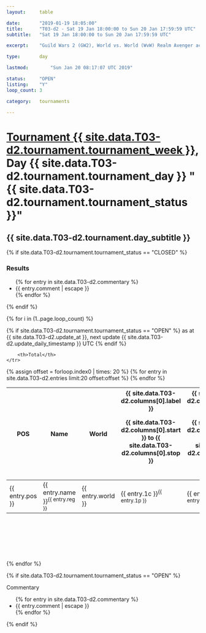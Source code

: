 ```yaml
---
layout: 	table

date: 		"2019-01-19 18:05:00"
title: 		"T03-d2 - Sat 19 Jan 18:00:00 to Sun 20 Jan 17:59:59 UTC"
subtitle: 	"Sat 19 Jan 18:00:00 to Sun 20 Jan 17:59:59 UTC"

excerpt:    "Guild Wars 2 (GW2), World vs. World (WvW) Realm Avenger achivement Tournament. \"Every Kill Counts\""

type:       day

lastmod: 		"Sun Jan 20 08:17:07 UTC 2019"

status:     "OPEN"
listing:    "Y"
loop_count: 3

category: 	tournaments

---
```

<div class="table_header">
    <h1><a href="{{ site.data.T03-d2.tournament.week_url }}">Tournament {{ site.data.T03-d2.tournament.tournament_week }}</a>, Day {{ site.data.T03-d2.tournament.tournament_day }} "{{ site.data.T03-d2.tournament.tournament_status }}"</h1>
    <h2>{{ site.data.T03-d2.tournament.day_subtitle }}</h2> 
</div>

{% if site.data.T03-d2.tournament.tournament_status == "CLOSED" %} 
<div class="commentary">
  <h3>Results</h3>
  <ul>
    {% for entry in site.data.T03-d2.commentary %}
    <li class="commentary_list">{{ entry.comment | escape }}</li>
    {% endfor %}
  </ul>
</div>
{% endif %}


{% for i in (1..page.loop_count) %}

{% if site.data.T03-d2.tournament.tournament_status == "OPEN" %} 
<span class="table_nextupdate">as at {{ site.data.T03-d2.update_at }}, next update {{ site.data.T03-d2.update_daily_timestamp }} UTC</span> 
{% endif %}

<table class="day_table">
  <colgroup>
    <col style="width:18px">
    <col style="width:55px">
    <col style="width:55px">
    <col style="width:12px">
    <col style="width:12px">
    <col style="width:12px">
    <col style="width:12px">
    <col style="width:12px">
    <col style="width:12px">
    <col style="width:12px">
    <col style="width:12px">
    <col style="width:12px">
    <col style="width:12px">
    <col style="width:12px">
    <col style="width:12px">
    <col style="width:12px">
    <col style="width:12px">
    <col style="width:12px">
    <col style="width:12px">
    <col style="width:12px">
    <col style="width:12px">
    <col style="width:12px">
    <col style="width:12px">
    <col style="width:12px">
    <col style="width:12px">
    <col style="width:12px">
    <col style="width:12px">
    <col style="width:18px">
  </colgroup>  
  <thead>
    <tr>
        <th>POS</th>
        <th class="AlignLeft">Name</th>
        <th class="AlignLeft">World</th>

<th><div class="label">{{ site.data.T03-d2.columns[0].label }}<p class="onhover">{{ site.data.T03-d2.columns[0].start }} to {{ site.data.T03-d2.columns[0].stop }}</p></div>​</th>
<th><div class="label">{{ site.data.T03-d2.columns[1].label }}<p class="onhover">{{ site.data.T03-d2.columns[1].start }} to {{ site.data.T03-d2.columns[1].stop }}</p></div>​</th>
<th><div class="label">{{ site.data.T03-d2.columns[2].label }}<p class="onhover">{{ site.data.T03-d2.columns[2].start }} to {{ site.data.T03-d2.columns[2].stop }}</p></div>​</th>
<th><div class="label">{{ site.data.T03-d2.columns[3].label }}<p class="onhover">{{ site.data.T03-d2.columns[3].start }} to {{ site.data.T03-d2.columns[3].stop }}</p></div>​</th>
<th><div class="label">{{ site.data.T03-d2.columns[4].label }}<p class="onhover">{{ site.data.T03-d2.columns[4].start }} to {{ site.data.T03-d2.columns[4].stop }}</p></div>​</th>
<th><div class="label">{{ site.data.T03-d2.columns[5].label }}<p class="onhover">{{ site.data.T03-d2.columns[5].start }} to {{ site.data.T03-d2.columns[5].stop }}</p></div>​</th>
<th><div class="label">{{ site.data.T03-d2.columns[6].label }}<p class="onhover">{{ site.data.T03-d2.columns[6].start }} to {{ site.data.T03-d2.columns[6].stop }}</p></div>​</th>
<th><div class="label">{{ site.data.T03-d2.columns[7].label }}<p class="onhover">{{ site.data.T03-d2.columns[7].start }} to {{ site.data.T03-d2.columns[7].stop }}</p></div>​</th>
<th><div class="label">{{ site.data.T03-d2.columns[8].label }}<p class="onhover">{{ site.data.T03-d2.columns[8].start }} to {{ site.data.T03-d2.columns[8].stop }}</p></div>​</th>
<th><div class="label">{{ site.data.T03-d2.columns[9].label }}<p class="onhover">{{ site.data.T03-d2.columns[9].start }} to {{ site.data.T03-d2.columns[9].stop }}</p></div>​</th>
<th><div class="label">{{ site.data.T03-d2.columns[10].label }}<p class="onhover">{{ site.data.T03-d2.columns[10].start }} to {{ site.data.T03-d2.columns[10].stop }}</p></div>​</th>

<th><div class="label">{{ site.data.T03-d2.columns[11].label }}<p class="onhover">{{ site.data.T03-d2.columns[11].start }} to {{ site.data.T03-d2.columns[11].stop }}</p></div>​</th>
<th><div class="label">{{ site.data.T03-d2.columns[12].label }}<p class="onhover">{{ site.data.T03-d2.columns[12].start }} to {{ site.data.T03-d2.columns[12].stop }}</p></div>​</th>
<th><div class="label">{{ site.data.T03-d2.columns[13].label }}<p class="onhover">{{ site.data.T03-d2.columns[13].start }} to {{ site.data.T03-d2.columns[13].stop }}</p></div>​</th>
<th><div class="label">{{ site.data.T03-d2.columns[14].label }}<p class="onhover">{{ site.data.T03-d2.columns[14].start }} to {{ site.data.T03-d2.columns[14].stop }}</p></div>​</th>
<th><div class="label">{{ site.data.T03-d2.columns[15].label }}<p class="onhover">{{ site.data.T03-d2.columns[15].start }} to {{ site.data.T03-d2.columns[15].stop }}</p></div>​</th>
<th><div class="label">{{ site.data.T03-d2.columns[16].label }}<p class="onhover">{{ site.data.T03-d2.columns[16].start }} to {{ site.data.T03-d2.columns[16].stop }}</p></div>​</th>
<th><div class="label">{{ site.data.T03-d2.columns[17].label }}<p class="onhover">{{ site.data.T03-d2.columns[17].start }} to {{ site.data.T03-d2.columns[17].stop }}</p></div>​</th>
<th><div class="label">{{ site.data.T03-d2.columns[18].label }}<p class="onhover">{{ site.data.T03-d2.columns[18].start }} to {{ site.data.T03-d2.columns[18].stop }}</p></div>​</th>
<th><div class="label">{{ site.data.T03-d2.columns[19].label }}<p class="onhover">{{ site.data.T03-d2.columns[19].start }} to {{ site.data.T03-d2.columns[19].stop }}</p></div>​</th>
<th><div class="label">{{ site.data.T03-d2.columns[20].label }}<p class="onhover">{{ site.data.T03-d2.columns[20].start }} to {{ site.data.T03-d2.columns[20].stop }}</p></div>​</th>

<th><div class="label">{{ site.data.T03-d2.columns[21].label }}<p class="onhover">{{ site.data.T03-d2.columns[21].start }} to {{ site.data.T03-d2.columns[21].stop }}</p></div>​</th>
<th><div class="label">{{ site.data.T03-d2.columns[22].label }}<p class="onhover">{{ site.data.T03-d2.columns[22].start }} to {{ site.data.T03-d2.columns[22].stop }}</p></div>​</th>
<th><div class="label">{{ site.data.T03-d2.columns[23].label }}<p class="onhover">{{ site.data.T03-d2.columns[23].start }} to {{ site.data.T03-d2.columns[23].stop }}</p></div>​</th>

        <th>Total</th>
    </tr>
  </thead>
  {% assign offset = forloop.index0 | times: 20 %}
<tbody>
{% for entry in site.data.T03-d2.entries limit:20 offset:offset %}
  <tr>
    <td class="pl{{ entry.pos }}">{{ entry.pos }}</td>
    <td class="AlignLeft">{{ entry.name }}<sup>{{ entry.reg }}</sup></td>
    <td class="AlignLeft">{{ entry.world }}</td>
    <td class="pl{{ entry.1p }}">{{ entry.1c }}<sup>{{ entry.1p }}</sup></td>
    <td class="pl{{ entry.2p }}">{{ entry.2c }}<sup>{{ entry.2p }}</sup></td>
    <td class="pl{{ entry.3p }}">{{ entry.3c }}<sup>{{ entry.3p }}</sup></td>
    <td class="pl{{ entry.4p }}">{{ entry.4c }}<sup>{{ entry.4p }}</sup></td>
    <td class="pl{{ entry.5p }}">{{ entry.5c }}<sup>{{ entry.5p }}</sup></td>
    <td class="pl{{ entry.6p }}">{{ entry.6c }}<sup>{{ entry.6p }}</sup></td>
    <td class="pl{{ entry.7p }}">{{ entry.7c }}<sup>{{ entry.7p }}</sup></td>
    <td class="pl{{ entry.8p }}">{{ entry.8c }}<sup>{{ entry.8p }}</sup></td>
    <td class="pl{{ entry.9p }}">{{ entry.9c }}<sup>{{ entry.9p }}</sup></td>
    <td class="pl{{ entry.10p }}">{{ entry.10c }}<sup>{{ entry.10p }}</sup></td>
    <td class="pl{{ entry.11p }}">{{ entry.11c }}<sup>{{ entry.11p }}</sup></td>
    <td class="pl{{ entry.12p }}">{{ entry.12c }}<sup>{{ entry.12p }}</sup></td>
    <td class="pl{{ entry.13p }}">{{ entry.13c }}<sup>{{ entry.13p }}</sup></td>
    <td class="pl{{ entry.14p }}">{{ entry.14c }}<sup>{{ entry.14p }}</sup></td>
    <td class="pl{{ entry.15p }}">{{ entry.15c }}<sup>{{ entry.15p }}</sup></td>
    <td class="pl{{ entry.16p }}">{{ entry.16c }}<sup>{{ entry.16p }}</sup></td>
    <td class="pl{{ entry.17p }}">{{ entry.17c }}<sup>{{ entry.17p }}</sup></td>
    <td class="pl{{ entry.18p }}">{{ entry.18c }}<sup>{{ entry.18p }}</sup></td>
    <td class="pl{{ entry.19p }}">{{ entry.19c }}<sup>{{ entry.19p }}</sup></td>
    <td class="pl{{ entry.20p }}">{{ entry.20c }}<sup>{{ entry.20p }}</sup></td>
    <td class="pl{{ entry.21p }}">{{ entry.21c }}<sup>{{ entry.21p }}</sup></td>
    <td class="pl{{ entry.22p }}">{{ entry.22c }}<sup>{{ entry.22p }}</sup></td>
    <td class="pl{{ entry.23p }}">{{ entry.23c }}<sup>{{ entry.23p }}</sup></td>
    <td class="pl{{ entry.24p }}">{{ entry.24c }}<sup>{{ entry.24p }}</sup></td>
    <td>{{ entry.total }}</td>
  </tr>
{% endfor %}  
</tbody>
</table>
<div class="leaderboard">
  <script async src="//pagead2.googlesyndication.com/pagead/js/adsbygoogle.js"></script>
  <!-- 728x90 -->
  <ins class="adsbygoogle"
       style="display:inline-block;width:728px;height:90px"
       data-ad-client="ca-pub-3274917281288240"
       data-ad-slot="3870538733"></ins>
  <script>
  (adsbygoogle = window.adsbygoogle || []).push({});
  </script>    
</div>
<br />
{% endfor %}

{% if site.data.T03-d2.tournament.tournament_status == "OPEN" %} 
<div class="commentary">
  <span class="commentary_title">Commentary</span>
  <ul>
    {% for entry in site.data.T03-d2.commentary %}
    <li class="commentary_list">{{ entry.comment | escape }}</li>
    {% endfor %}
  </ul>
</div>
{% endif %}


